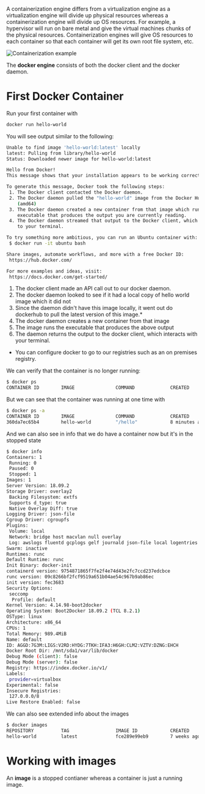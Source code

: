 A containerization engine differs from a virtualization engine as a virtualization engine will divide up physical resources whereas a containerization
engine will divide up OS resources. For example, a hypervisor will run on bare metal and give the virtual machines chunks of the physical resources. Containerization
engines will give OS resources to each container so that each container will get its own root file system, etc.

![Containerization example](https://www.bbvaopenmind.com/wp-content/uploads/2015/10/BBVA-OpenMind-Ahmed-Banafa-cointenarization-4-1.jpg)

The **docker engine** consists of both the docker client and the docker daemon.

# First Docker Container

Run your first container with
```bash
docker run hello-world
```

You will see output similar to the following:

```bash
Unable to find image 'hello-world:latest' locally
latest: Pulling from library/hello-world
Status: Downloaded newer image for hello-world:latest

Hello from Docker!
This message shows that your installation appears to be working correctly.

To generate this message, Docker took the following steps:
 1. The Docker client contacted the Docker daemon.
 2. The Docker daemon pulled the "hello-world" image from the Docker Hub.
    (amd64)
 3. The Docker daemon created a new container from that image which runs the
    executable that produces the output you are currently reading.
 4. The Docker daemon streamed that output to the Docker client, which sent it
    to your terminal.

To try something more ambitious, you can run an Ubuntu container with:
 $ docker run -it ubuntu bash

Share images, automate workflows, and more with a free Docker ID:
 https://hub.docker.com/

For more examples and ideas, visit:
 https://docs.docker.com/get-started/
 ```

1. The docker client made an API call out to our docker daemon.
2. The docker daemon looked to see if it had a local copy of hello world image which it did not
3. Since the daemon didn't have this image locally, it went out do dockerhub  to pull the latest version of this image.*
4. The docker daemon creates a new container from that image
5. The image runs the executable that produces the above output
5. The daemon returns the output to the docker client, which interacts with your terminal. 

* You can configure docker to go to our registries such as an on premises registry.

We can verify that the container is no longer running:
```bash
$ docker ps
CONTAINER ID        IMAGE               COMMAND             CREATED             STATUS              PORTS               NAMES

```
But we can see that the container was running at one time with
```bash
$ docker ps -a
CONTAINER ID        IMAGE               COMMAND             CREATED             STATUS                     PORTS               NAMES
360da7ec65b4        hello-world         "/hello"            8 minutes ago       Exited (0) 8 minutes ago                       quizzical_liskov
```


And we can also see in info that we do have a container now but it's in the stopped state
```bash
$ docker info
Containers: 1
 Running: 0
 Paused: 0
 Stopped: 1
Images: 1
Server Version: 18.09.2
Storage Driver: overlay2
 Backing Filesystem: extfs
 Supports d_type: true
 Native Overlay Diff: true
Logging Driver: json-file
Cgroup Driver: cgroupfs
Plugins:
 Volume: local
 Network: bridge host macvlan null overlay
 Log: awslogs fluentd gcplogs gelf journald json-file local logentries splunk syslog
Swarm: inactive
Runtimes: runc
Default Runtime: runc
Init Binary: docker-init
containerd version: 9754871865f7fe2f4e74d43e2fc7ccd237edcbce
runc version: 09c8266bf2fcf9519a651b04ae54c967b9ab86ec
init version: fec3683
Security Options:
 seccomp
  Profile: default
Kernel Version: 4.14.98-boot2docker
Operating System: Boot2Docker 18.09.2 (TCL 8.2.1)
OSType: linux
Architecture: x86_64
CPUs: 1
Total Memory: 989.4MiB
Name: default
ID: AGGD:7G3M:LIGS:V2RD:HYDG:7TKH:IFA3:H6GH:CLM2:VZTV:DZNG:EHCH
Docker Root Dir: /mnt/sda1/var/lib/docker
Debug Mode (client): false
Debug Mode (server): false
Registry: https://index.docker.io/v1/
Labels:
 provider=virtualbox
Experimental: false
Insecure Registries:
 127.0.0.0/8
Live Restore Enabled: false
```

We can also see extended info about the images

```bash
$ docker images
REPOSITORY          TAG                 IMAGE ID            CREATED             SIZE
hello-world         latest              fce289e99eb9        7 weeks ago         1.84kB

```

# Working with images

An **image** is a stopped contianer whereas a container is just a running image.

